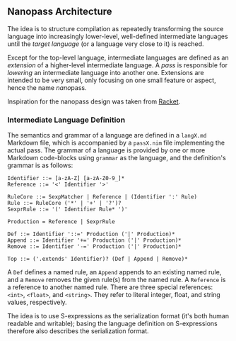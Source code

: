 ## Nanopass Architecture

The idea is to structure compilation as repeatedly transforming the source
language into increasingly lower-level, well-defined intermediate languages
until the *target language* (or a language very close to it) is reached.

Except for the top-level language, intermediate languages are defined as an
*extension* of a higher-level intermediate language. A *pass* is responsible
for *lowering* an intermediate language into another one. Extensions are
intended to be very small, only focusing on one small feature or aspect, hence
the name *nano*pass.

Inspiration for the nanopass design was taken from
[Racket](https://docs.racket-lang.org/nanopass/index.html).

### Intermediate Language Definition

The semantics and grammar of a language are defined in a `langX.md` Markdown
file, which is accompanied by a `passX.nim` file implementing the actual pass.
The grammar of a language is provided by one or more Markdown code-blocks
using `grammar` as the language, and the definition's grammar is as follows:

```
Identifier ::= [a-zA-Z] [a-zA-Z0-9_]*
Reference ::= '<' Identifier '>'

RuleCore ::= SexpMatcher | Reference | (Identifier ':' Rule)
Rule ::= RuleCore ('*' | '+' | '?')?
SexprRule ::= '(' Identifier Rule* ')'

Production = Reference | SexprRule

Def ::= Identifier '::=' Production ('|' Production)*
Append ::= Identifier '+=' Production ('|' Production)*
Remove ::= Identifier '-=' Production ('|' Production)*

Top ::= ('.extends' Identifier)? (Def | Append | Remove)*
```

A `Def` defines a named rule, an `Append` appends to an existing named rule,
and a `Remove` removes the given rule(s) from the named rule. A `Reference`
is a reference to another named rule. There are three special references:
`<int>`, `<float>`, and `<string>`. They refer to literal integer, float, and
string values, respectively.

The idea is to use S-expressions as the serialization format (it's both human
readable and writable); basing the language definition on S-expressions
therefore also describes the serialization format.
